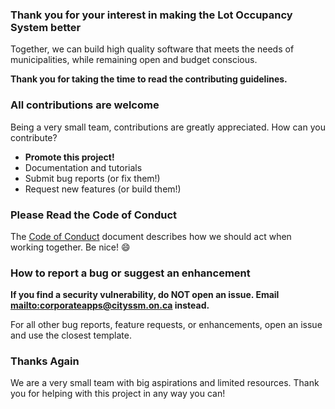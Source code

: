 ### Thank you for your interest in making the Lot Occupancy System better

Together, we can build high quality software that meets the needs of municipalities,
while remaining open and budget conscious.

**Thank you for taking the time to read the contributing guidelines.**

### All contributions are welcome

Being a very small team, contributions are greatly appreciated.  How can you contribute?

-   **Promote this project!**
-   Documentation and tutorials
-   Submit bug reports (or fix them!)
-   Request new features (or build them!)

### Please Read the Code of Conduct

The [Code of Conduct](CODE_OF_CONDUCT.md) document describes how we should act when working together.
Be nice!  :smile:

### How to report a bug or suggest an enhancement

**If you find a security vulnerability, do NOT open an issue. Email
[mailto:corporateapps@cityssm.on.ca](corporateapps@cityssm.on.ca) instead.**

For all other bug reports, feature requests, or enhancements,
open an issue and use the closest template.

### Thanks Again

We are a very small team with big aspirations and limited resources.
Thank you for helping with this project in any way you can!

